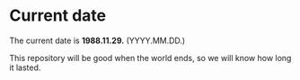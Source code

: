 # Current date

The current date is **1988.11.29.** (YYYY.MM.DD.)

This repository will be good when the world ends, so we will know how long it lasted.